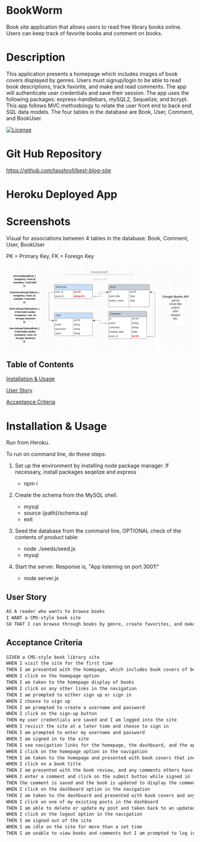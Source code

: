 # BookWorm

Book site application that allows users to read free library books online. Users can keep track of favorite books and comment on books.

# Description

This application presents a homepage which includes images of book covers displayed by genres. Users must signup/login to be able to read book descriptions, track favorite, and make and read comments. The app will authenticate user credentials and save their session. The app uses the following packages: express-handlebars, mySQL2, Sequelize, and bcrypt. This app follows MVC methodology to relate the user front end to back end SQL data models. The four tables in the database are Book, User, Comment, and BookUser. 


[![License](https://img.shields.io/badge/License-n/a-n/a.svg)](n/a)

# Git Hub Repository
https://github.com/tasshroll/best-blog-site

# Heroku Deployed App




# Screenshots

Visual for associations between 4 tables in the database: Book, Comment, User, BookUser

PK = Primary Key, FK = Foreign Key

<img src="./Assets/book_db.png" alt="Database Tables" width="500">


## Table of Contents

[Installation & Usage](#installation--usage)

[User Story](#user-story)

[Acceptance Criteria](#acceptance-criteria)

# Installation & Usage

Run from Heroku. 

To run on command line, do these steps:

1. Set up the environment by installing node package manager. If necessary, install packages seqelize and express

	* npm i 


2. Create the schema from the MySQL shell.

	* mysql
	* source {path}/schema.sql 
	* exit


3. Seed the database from the command line, OPTIONAL check of the contents of product table:

	* node ./seeds/seed.js
	* mysql

4. Start the server. Response is, "App listening on port 3001!"

	* node server.js


## User Story

```md
AS A reader who wants to browse books
I WANT a CMS-style book site
SO THAT I can browse through books by genre, create favorites, and make comments.
```


## Acceptance Criteria


```md
GIVEN a CMS-style book library site
WHEN I visit the site for the first time
THEN I am presented with the homepage, which includes book covers of books by genre; navigation links for the homepage and the dashboard; and the option to log in
WHEN I click on the homepage option
THEN I am taken to the homepage display of books
WHEN I click on any other links in the navigation
THEN I am prompted to either sign up or sign in
WHEN I choose to sign up
THEN I am prompted to create a username and password
WHEN I click on the sign-up button
THEN my user credentials are saved and I am logged into the site
WHEN I revisit the site at a later time and choose to sign in
THEN I am prompted to enter my username and password
WHEN I am signed in to the site
THEN I see navigation links for the homepage, the dashboard, and the option to log out
WHEN I click on the homepage option in the navigation
THEN I am taken to the homepage and presented with book covers that include the title and author
WHEN I click on a book title 
THEN I am presented with the book review, and any comments others have created, the creator’s username, and date created for that post and have the option to leave a comment
WHEN I enter a comment and click on the submit button while signed in
THEN the comment is saved and the book is updated to display the comment, the comment creator’s username, and the date created
WHEN I click on the dashboard option in the navigation
THEN I am taken to the dashboard and presented with book covers and any favorites I have marked along the side
WHEN I click on one of my existing posts in the dashboard
THEN I am able to delete or update my post and taken back to an updated dashboard
WHEN I click on the logout option in the navigation
THEN I am signed out of the site
WHEN I am idle on the site for more than a set time
THEN I am unable to view books and comments but I am prompted to log in again before I can add, update, or delete posts
```